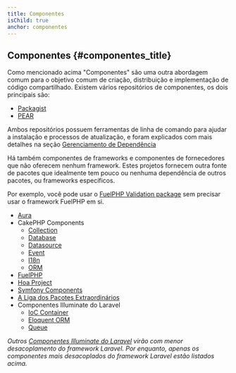 ```yaml
---
title: Componentes
isChild: true
anchor: componentes
---
```


## Componentes {#componentes_title}

Como mencionado acima "Componentes" são uma outra abordagem comum para o objetivo comum de criação, distribuição
e implementação de código compartilhado. Existem vários repositórios de componentes, os dois principais são:

* [Packagist]
* [PEAR]

Ambos repositórios possuem ferramentas de linha de comando para ajudar a instalação e processos de atualização, e foram 
explicados com mais detalhes na seção [Gerenciamento de Dependência]

Há também componentes de frameworks e componentes de fornecedores que não oferecem nenhum framework. Estes projetos 
fornecem outra fonte de pacotes que idealmente tem pouco ou nenhuma dependência de outros pacotes, ou frameworks 
específicos.

Por exemplo, você pode usar o [FuelPHP Validation package] sem precisar usar o framework
FuelPHP em si.

* [Aura]
* CakePHP Components
    * [Collection]
    * [Database]
    * [Datasource]
    * [Event]
    * [I18n]
    * [ORM]   
* [FuelPHP]
* [Hoa Project]
* [Symfony Components]
* [A Liga dos Pacotes Extraordinários]
* Componentes Illuminate do Laravel
    * [IoC Container]
    * [Eloquent ORM]
    * [Queue]

_Outros [Componentes Illuminate do Laravel] virão com menor desacoplamento do framework Laravel.
Por enquanto, apenas os componentes mais desacoplados do framework Laravel estão listados acima._


[Packagist]: /#composer_e_packagist
[PEAR]: /#pear
[Gerenciamento de Dependência]: /#gerenciamento_de_dependencia
[FuelPHP Validation package]: https://github.com/fuelphp/validation
[Aura]: http://auraphp.com/framework/
[FuelPHP]: https://github.com/fuelphp
[Hoa Project]: https://github.com/hoaproject
[Symfony Components]: https://symfony.com/components
[A Liga dos Pacotes Extraordinários]: https://thephpleague.com/pt-br/
[IoC Container]: https://github.com/illuminate/container
[Eloquent ORM]: https://github.com/illuminate/database
[Queue]: https://github.com/illuminate/queue
[Componentes Illuminate do Laravel]: https://github.com/illuminate
[Collection]: https://github.com/cakephp/collection
[Database]: https://github.com/cakephp/database
[Datasource]: https://github.com/cakephp/datasource
[Event]: https://github.com/cakephp/event
[I18n]: https://github.com/cakephp/i18n
[ORM]: https://github.com/cakephp/orm